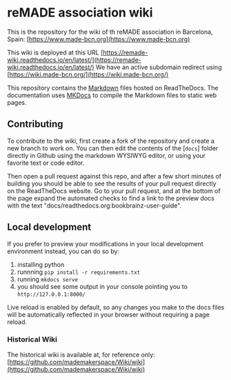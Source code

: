 # reMADE association wiki

This is the repository for the wiki of th reMADE association in Barcelona, Spain: [https://www.made-bcn.org](https://www.made-bcn.org)

This wiki is deployed at this URL [https://remade-wiki.readthedocs.io/en/latest/](https://remade-wiki.readthedocs.io/en/latest/) 
We have an active subdomain redirect using [https://wiki.made-bcn.org/](https://wiki.made-bcn.org/)

This repository contains the [Markdown](https://www.markdownguide.org) files hosted on ReadTheDocs.
The documentation uses [MKDocs](https://www.mkdocs.org/) to compile the Markdown files to static web pages.

## Contributing

To contribute to the wiki, first create a fork of the repository and create a new branch to work on. You can then edit the contents of the [`docs`] folder directly in Github using the markdown WYSIWYG editor, or using your favorite text or code editor.

Then open a pull request against this repo, and after a few short minutes of building you should be able to see the results of your pull request directly on the ReadTheDocs website. Go to your pull request, and at the bottom of the page expand the automated checks to find a link to the preview docs with the text "docs/readthedocs.org:bookbrainz-user-guide".

## Local development
If you prefer to preview your modifications in your local development environment instead, you can do so by:
1. installing python
2. runnning `pip install -r requirements.txt`
3. running `mkdocs serve`
4. you should see some output in your console pointing you to `http://127.0.0.1:8000/`

Live reload is enabled by default, so any changes you make to the docs files will be automatically reflected in your browser without requiring a page reload.


### Historical Wiki

The historical wiki is available at, for reference only: [https://github.com/mademakerspace/Wiki/wiki](https://github.com/mademakerspace/Wiki/wiki)
